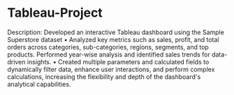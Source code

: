 # Tableau-Project
Description: Developed an interactive Tableau dashboard using the Sample Superstore
dataset
• Analyzed key metrics such as sales, profit, and total orders across categories,
sub-categories, regions, segments, and top products. Performed year-wise analysis and
identified sales trends for data-driven insights.
• Created multiple parameters and calculated fields to dynamically filter data, enhance
user interactions, and perform complex calculations, increasing the flexibility and
depth of the dashboard's analytical capabilities.
